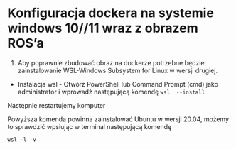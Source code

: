# Konfiguracja dockera na systemie windows 10//11 wraz z obrazem ROS’a

1. Aby poprawnie zbudować obraz na dockerze potrzebne będzie zainstalowanie WSL-Windows Subsystem for Linux w wersji drugiej.
- Instalacja wsl - Otwórz PowerShell lub Command Prompt (cmd) jako administrator i wprowadź następującą komendę
`wsl  --install`

Następnie restartujemy komputer

Powyższa komenda powinna zainstalować Ubuntu w wersji 20.04, możemy to sprawdzić wpsiując w terminal następującą komendę

`wsl -l -v`


